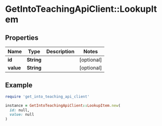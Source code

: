 # GetIntoTeachingApiClient::LookupItem

## Properties

| Name | Type | Description | Notes |
| ---- | ---- | ----------- | ----- |
| **id** | **String** |  | [optional] |
| **value** | **String** |  | [optional] |

## Example

```ruby
require 'get_into_teaching_api_client'

instance = GetIntoTeachingApiClient::LookupItem.new(
  id: null,
  value: null
)
```

